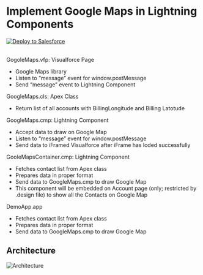 # Implement Google Maps in Lightning Components


<a href="https://githubsfdeploy.herokuapp.com?owner=jrattanpal&repo=Blog-GoogleMaps-Contact-Sample">
  <img alt="Deploy to Salesforce" src="https://raw.githubusercontent.com/afawcett/githubsfdeploy/master/deploy.png">
</a>
<br/><br/>

GogoleMaps.vfp: Visualforce Page
- Google Maps library 
- Listen to “message” event for window.postMessage
- Send “message” event to Lightning Component

GoogleMaps.cls: Apex Class
- Return list of all accounts with BillingLongitude and Billing Latotude

GoogleMaps.cmp: Lightning Component
- Accept data to draw on Google Map
- Listen to “message” event for window.postMessage
- Send data to iFramed Visualforce after iFrame has loded successfully

GooleMapsContainer.cmp: Lightning Component
- Fetches contact list from Apex class
- Prepares data in proper format
- Send data to GoogleMaps.cmp to draw Google Map
- This component will be embedded on Account page (only; restricted by .design file) to show all the Contacts on Google Map

DemoApp.app
- Fetches contact list from Apex class
- Prepares data in proper format
- Send data to GoogleMaps.cmp to draw Google Map

## Architecture
![Architecture](https://raw.githubusercontent.com/jrattanpal/Blog-GoogleMapsSample/master/Resources/Assets/GoogleMapsLightningComponents-Architecture.png?new=2)